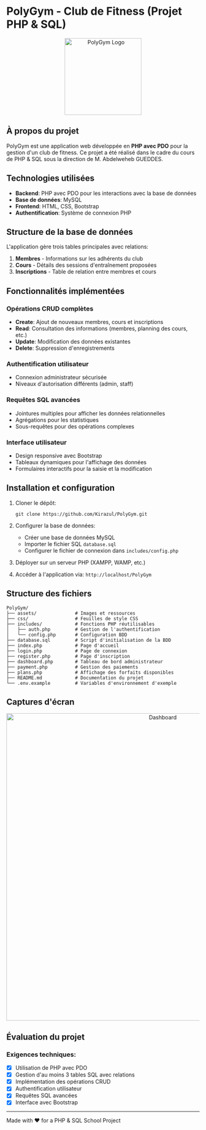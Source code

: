 # PolyGym - Club de Fitness (Projet PHP & SQL)

<p align="center">
  <img src="https://via.placeholder.com/150?text=PolyGym" alt="PolyGym Logo" width="200"/>
</p>

## À propos du projet

PolyGym est une application web développée en **PHP avec PDO** pour la gestion d'un club de fitness. Ce projet a été réalisé dans le cadre du cours de PHP & SQL sous la direction de M. Abdelweheb GUEDDES.

## Technologies utilisées

- **Backend**: PHP avec PDO pour les interactions avec la base de données
- **Base de données**: MySQL
- **Frontend**: HTML, CSS, Bootstrap
- **Authentification**: Système de connexion PHP

## Structure de la base de données

L'application gère trois tables principales avec relations:

1. **Membres** - Informations sur les adhérents du club
2. **Cours** - Détails des sessions d'entraînement proposées
3. **Inscriptions** - Table de relation entre membres et cours

## Fonctionnalités implémentées

### Opérations CRUD complètes
- **Create**: Ajout de nouveaux membres, cours et inscriptions
- **Read**: Consultation des informations (membres, planning des cours, etc.)
- **Update**: Modification des données existantes
- **Delete**: Suppression d'enregistrements

### Authentification utilisateur
- Connexion administrateur sécurisée
- Niveaux d'autorisation différents (admin, staff)

### Requêtes SQL avancées
- Jointures multiples pour afficher les données relationnelles
- Agrégations pour les statistiques
- Sous-requêtes pour des opérations complexes

### Interface utilisateur
- Design responsive avec Bootstrap
- Tableaux dynamiques pour l'affichage des données
- Formulaires interactifs pour la saisie et la modification

## Installation et configuration

1. Cloner le dépôt:
   ```
   git clone https://github.com/Kirazul/PolyGym.git
   ```

2. Configurer la base de données:
   - Créer une base de données MySQL
   - Importer le fichier SQL `database.sql`
   - Configurer le fichier de connexion dans `includes/config.php`

3. Déployer sur un serveur PHP (XAMPP, WAMP, etc.)

4. Accéder à l'application via: `http://localhost/PolyGym`

## Structure des fichiers

```
PolyGym/
├── assets/              # Images et ressources
├── css/                 # Feuilles de style CSS
├── includes/            # Fonctions PHP réutilisables
│   ├── auth.php         # Gestion de l'authentification
│   └── config.php       # Configuration BDD
├── database.sql         # Script d'initialisation de la BDD
├── index.php            # Page d'accueil
├── login.php            # Page de connexion
├── register.php         # Page d'inscription
├── dashboard.php        # Tableau de bord administrateur
├── payment.php          # Gestion des paiements
├── plans.php            # Affichage des forfaits disponibles
├── README.md            # Documentation du projet
└── .env.example         # Variables d'environnement d'exemple
```

## Captures d'écran

<p align="center">
  <img src="https://via.placeholder.com/800x400?text=Tableau+de+bord" alt="Dashboard" width="800"/>
</p>

## Évaluation du projet

### Exigences techniques:
- [x] Utilisation de PHP avec PDO
- [x] Gestion d'au moins 3 tables SQL avec relations
- [x] Implémentation des opérations CRUD
- [x] Authentification utilisateur
- [x] Requêtes SQL avancées
- [x] Interface avec Bootstrap

---

Made with ❤️ for a PHP & SQL School Project 